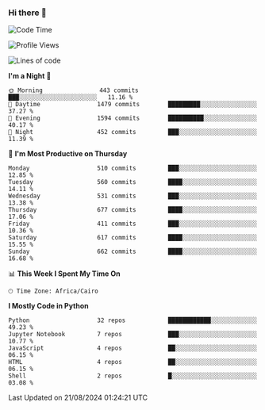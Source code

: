 ### Hi there 👋

<!--
**AMR-KELEG/AMR-KELEG** is a ✨ _special_ ✨ repository because its `README.md` (this file) appears on your GitHub profile.

Here are some ideas to get you started:

- 🔭 I’m currently working on ...
- 🌱 I’m currently learning ...
- 👯 I’m looking to collaborate on ...
- 🤔 I’m looking for help with ...
- 💬 Ask me about ...
- 📫 How to reach me: ...
- 😄 Pronouns: ...
- ⚡ Fun fact: ...
-->

<!--START_SECTION:waka-->
![Code Time](http://img.shields.io/badge/Code%20Time-0%20secs-blue)

![Profile Views](http://img.shields.io/badge/Profile%20Views-1-blue)

![Lines of code](https://img.shields.io/badge/From%20Hello%20World%20I%27ve%20Written-24.1%20million%20lines%20of%20code-blue)

**I'm a Night 🦉** 

```text
🌞 Morning                443 commits         ███░░░░░░░░░░░░░░░░░░░░░░   11.16 % 
🌆 Daytime                1479 commits        █████████░░░░░░░░░░░░░░░░   37.27 % 
🌃 Evening                1594 commits        ██████████░░░░░░░░░░░░░░░   40.17 % 
🌙 Night                  452 commits         ███░░░░░░░░░░░░░░░░░░░░░░   11.39 % 
```
📅 **I'm Most Productive on Thursday** 

```text
Monday                   510 commits         ███░░░░░░░░░░░░░░░░░░░░░░   12.85 % 
Tuesday                  560 commits         ████░░░░░░░░░░░░░░░░░░░░░   14.11 % 
Wednesday                531 commits         ███░░░░░░░░░░░░░░░░░░░░░░   13.38 % 
Thursday                 677 commits         ████░░░░░░░░░░░░░░░░░░░░░   17.06 % 
Friday                   411 commits         ███░░░░░░░░░░░░░░░░░░░░░░   10.36 % 
Saturday                 617 commits         ████░░░░░░░░░░░░░░░░░░░░░   15.55 % 
Sunday                   662 commits         ████░░░░░░░░░░░░░░░░░░░░░   16.68 % 
```


📊 **This Week I Spent My Time On** 

```text
🕑︎ Time Zone: Africa/Cairo
```

**I Mostly Code in Python** 

```text
Python                   32 repos            ████████████░░░░░░░░░░░░░   49.23 % 
Jupyter Notebook         7 repos             ███░░░░░░░░░░░░░░░░░░░░░░   10.77 % 
JavaScript               4 repos             ██░░░░░░░░░░░░░░░░░░░░░░░   06.15 % 
HTML                     4 repos             ██░░░░░░░░░░░░░░░░░░░░░░░   06.15 % 
Shell                    2 repos             █░░░░░░░░░░░░░░░░░░░░░░░░   03.08 % 
```




 Last Updated on 21/08/2024 01:24:21 UTC
<!--END_SECTION:waka-->
